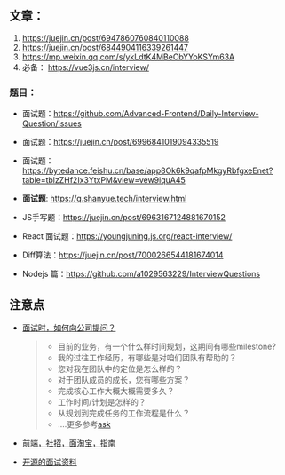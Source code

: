 ## 文章：

1. https://juejin.cn/post/6947860760840110088
2. https://juejin.cn/post/6844904116339261447
3. https://mp.weixin.qq.com/s/ykLdtK4MBeObYYoKSYm63A
4. 必备： https://vue3js.cn/interview/

### 题目：

- 面试题：https://github.com/Advanced-Frontend/Daily-Interview-Question/issues
- 面试题：https://juejin.cn/post/6996841019094335519

- 面试题： https://bytedance.feishu.cn/base/app8Ok6k9qafpMkgyRbfgxeEnet?table=tblzZHf2Ix3YtxPM&view=vew9iquA45

- **面试题**: https://q.shanyue.tech/interview.html
- JS手写题：https://juejin.cn/post/6963167124881670152
- React 面试题：https://youngjuning.js.org/react-interview/
- Diff算法：https://juejin.cn/post/7000266544181674014
- Nodejs 篇：https://github.com/a1029563229/InterviewQuestions



## 注意点

- [面试时，如何向公司提问？](http://www.ruanyifeng.com/blog/2012/08/questions_you_need_to_ask_in_an_interview.html)

  > - 目前的业务，有一个什么样时间规划，这期间有哪些milestone?
  > - 我的过往工作经历，有哪些是对咱们团队有帮助的？
  > - 您对我在团队中的定位是怎么样的？
  > - 对于团队成员的成长，您有哪些方案？
  > - 完成核心工作大概大概需要多久？
  > - 工作时间/计划是怎样的？
  > - 从规划到完成任务的工作流程是什么？
  > - ....更多参考[ask](./ask.md)

- [前端，社招，面淘宝，指南](https://github.com/mqyqingfeng/Blog/issues/198)

- [开源的面试资料](https://github.com/yanyue404/blog/issues/157)


